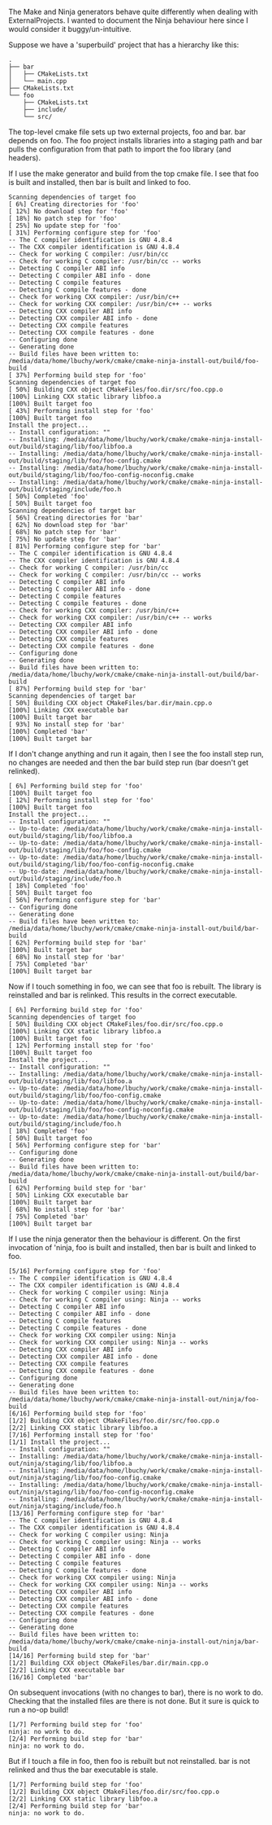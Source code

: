The Make and Ninja generators behave quite differently when dealing with ExternalProjects. I wanted to document the Ninja behaviour here since I would consider it buggy/un-intuitive.

Suppose we have a 'superbuild' project that has a hierarchy like this:
```
.
├── bar
│   ├── CMakeLists.txt
│   └── main.cpp
├── CMakeLists.txt
└── foo
    ├── CMakeLists.txt
    ├── include/
    └── src/
```

The top-level cmake file sets up two external projects, foo and bar. bar depends on foo. The foo project installs libraries into a staging path and bar pulls the configuration from that path to import the foo library (and headers).

If I use the make generator and build from the top cmake file. I see that foo is built and installed, then bar is built and linked to foo. 


```
Scanning dependencies of target foo
[ 6%] Creating directories for 'foo'
[ 12%] No download step for 'foo'
[ 18%] No patch step for 'foo'
[ 25%] No update step for 'foo'
[ 31%] Performing configure step for 'foo'
-- The C compiler identification is GNU 4.8.4
-- The CXX compiler identification is GNU 4.8.4
-- Check for working C compiler: /usr/bin/cc
-- Check for working C compiler: /usr/bin/cc -- works
-- Detecting C compiler ABI info
-- Detecting C compiler ABI info - done
-- Detecting C compile features
-- Detecting C compile features - done
-- Check for working CXX compiler: /usr/bin/c++
-- Check for working CXX compiler: /usr/bin/c++ -- works
-- Detecting CXX compiler ABI info
-- Detecting CXX compiler ABI info - done
-- Detecting CXX compile features
-- Detecting CXX compile features - done
-- Configuring done
-- Generating done
-- Build files have been written to: /media/data/home/lbuchy/work/cmake/cmake-ninja-install-out/build/foo-build
[ 37%] Performing build step for 'foo'
Scanning dependencies of target foo
[ 50%] Building CXX object CMakeFiles/foo.dir/src/foo.cpp.o
[100%] Linking CXX static library libfoo.a
[100%] Built target foo
[ 43%] Performing install step for 'foo'
[100%] Built target foo
Install the project...
-- Install configuration: ""
-- Installing: /media/data/home/lbuchy/work/cmake/cmake-ninja-install-out/build/staging/lib/foo/libfoo.a
-- Installing: /media/data/home/lbuchy/work/cmake/cmake-ninja-install-out/build/staging/lib/foo/foo-config.cmake
-- Installing: /media/data/home/lbuchy/work/cmake/cmake-ninja-install-out/build/staging/lib/foo/foo-config-noconfig.cmake
-- Installing: /media/data/home/lbuchy/work/cmake/cmake-ninja-install-out/build/staging/include/foo.h
[ 50%] Completed 'foo'
[ 50%] Built target foo
Scanning dependencies of target bar
[ 56%] Creating directories for 'bar'
[ 62%] No download step for 'bar'
[ 68%] No patch step for 'bar'
[ 75%] No update step for 'bar'
[ 81%] Performing configure step for 'bar'
-- The C compiler identification is GNU 4.8.4
-- The CXX compiler identification is GNU 4.8.4
-- Check for working C compiler: /usr/bin/cc
-- Check for working C compiler: /usr/bin/cc -- works
-- Detecting C compiler ABI info
-- Detecting C compiler ABI info - done
-- Detecting C compile features
-- Detecting C compile features - done
-- Check for working CXX compiler: /usr/bin/c++
-- Check for working CXX compiler: /usr/bin/c++ -- works
-- Detecting CXX compiler ABI info
-- Detecting CXX compiler ABI info - done
-- Detecting CXX compile features
-- Detecting CXX compile features - done
-- Configuring done
-- Generating done
-- Build files have been written to: /media/data/home/lbuchy/work/cmake/cmake-ninja-install-out/build/bar-build
[ 87%] Performing build step for 'bar'
Scanning dependencies of target bar
[ 50%] Building CXX object CMakeFiles/bar.dir/main.cpp.o
[100%] Linking CXX executable bar
[100%] Built target bar
[ 93%] No install step for 'bar'
[100%] Completed 'bar'
[100%] Built target bar
```


If I don't change anything and run it again, then I see the foo install step run, no changes are needed and then the bar build step run (bar doesn't get relinked).


```
[ 6%] Performing build step for 'foo'
[100%] Built target foo
[ 12%] Performing install step for 'foo'
[100%] Built target foo
Install the project...
-- Install configuration: ""
-- Up-to-date: /media/data/home/lbuchy/work/cmake/cmake-ninja-install-out/build/staging/lib/foo/libfoo.a
-- Up-to-date: /media/data/home/lbuchy/work/cmake/cmake-ninja-install-out/build/staging/lib/foo/foo-config.cmake
-- Up-to-date: /media/data/home/lbuchy/work/cmake/cmake-ninja-install-out/build/staging/lib/foo/foo-config-noconfig.cmake
-- Up-to-date: /media/data/home/lbuchy/work/cmake/cmake-ninja-install-out/build/staging/include/foo.h
[ 18%] Completed 'foo'
[ 50%] Built target foo
[ 56%] Performing configure step for 'bar'
-- Configuring done
-- Generating done
-- Build files have been written to: /media/data/home/lbuchy/work/cmake/cmake-ninja-install-out/build/bar-build
[ 62%] Performing build step for 'bar'
[100%] Built target bar
[ 68%] No install step for 'bar'
[ 75%] Completed 'bar'
[100%] Built target bar
```


Now if I touch something in foo, we can see that foo is rebuilt. The library is reinstalled and bar is relinked. This results in the correct executable.


```
[ 6%] Performing build step for 'foo'
Scanning dependencies of target foo
[ 50%] Building CXX object CMakeFiles/foo.dir/src/foo.cpp.o
[100%] Linking CXX static library libfoo.a
[100%] Built target foo
[ 12%] Performing install step for 'foo'
[100%] Built target foo
Install the project...
-- Install configuration: ""
-- Installing: /media/data/home/lbuchy/work/cmake/cmake-ninja-install-out/build/staging/lib/foo/libfoo.a
-- Up-to-date: /media/data/home/lbuchy/work/cmake/cmake-ninja-install-out/build/staging/lib/foo/foo-config.cmake
-- Up-to-date: /media/data/home/lbuchy/work/cmake/cmake-ninja-install-out/build/staging/lib/foo/foo-config-noconfig.cmake
-- Up-to-date: /media/data/home/lbuchy/work/cmake/cmake-ninja-install-out/build/staging/include/foo.h
[ 18%] Completed 'foo'
[ 50%] Built target foo
[ 56%] Performing configure step for 'bar'
-- Configuring done
-- Generating done
-- Build files have been written to: /media/data/home/lbuchy/work/cmake/cmake-ninja-install-out/build/bar-build
[ 62%] Performing build step for 'bar'
[ 50%] Linking CXX executable bar
[100%] Built target bar
[ 68%] No install step for 'bar'
[ 75%] Completed 'bar'
[100%] Built target bar
```


If I use the ninja generator then the behaviour is different. On the first invocation of 'ninja, foo is built and installed, then bar is built and linked to foo. 


```
[5/16] Performing configure step for 'foo'
-- The C compiler identification is GNU 4.8.4
-- The CXX compiler identification is GNU 4.8.4
-- Check for working C compiler using: Ninja
-- Check for working C compiler using: Ninja -- works
-- Detecting C compiler ABI info
-- Detecting C compiler ABI info - done
-- Detecting C compile features
-- Detecting C compile features - done
-- Check for working CXX compiler using: Ninja
-- Check for working CXX compiler using: Ninja -- works
-- Detecting CXX compiler ABI info
-- Detecting CXX compiler ABI info - done
-- Detecting CXX compile features
-- Detecting CXX compile features - done
-- Configuring done
-- Generating done
-- Build files have been written to: /media/data/home/lbuchy/work/cmake/cmake-ninja-install-out/ninja/foo-build
[6/16] Performing build step for 'foo'
[1/2] Building CXX object CMakeFiles/foo.dir/src/foo.cpp.o
[2/2] Linking CXX static library libfoo.a
[7/16] Performing install step for 'foo'
[1/1] Install the project...
-- Install configuration: ""
-- Installing: /media/data/home/lbuchy/work/cmake/cmake-ninja-install-out/ninja/staging/lib/foo/libfoo.a
-- Installing: /media/data/home/lbuchy/work/cmake/cmake-ninja-install-out/ninja/staging/lib/foo/foo-config.cmake
-- Installing: /media/data/home/lbuchy/work/cmake/cmake-ninja-install-out/ninja/staging/lib/foo/foo-config-noconfig.cmake
-- Installing: /media/data/home/lbuchy/work/cmake/cmake-ninja-install-out/ninja/staging/include/foo.h
[13/16] Performing configure step for 'bar'
-- The C compiler identification is GNU 4.8.4
-- The CXX compiler identification is GNU 4.8.4
-- Check for working C compiler using: Ninja
-- Check for working C compiler using: Ninja -- works
-- Detecting C compiler ABI info
-- Detecting C compiler ABI info - done
-- Detecting C compile features
-- Detecting C compile features - done
-- Check for working CXX compiler using: Ninja
-- Check for working CXX compiler using: Ninja -- works
-- Detecting CXX compiler ABI info
-- Detecting CXX compiler ABI info - done
-- Detecting CXX compile features
-- Detecting CXX compile features - done
-- Configuring done
-- Generating done
-- Build files have been written to: /media/data/home/lbuchy/work/cmake/cmake-ninja-install-out/ninja/bar-build
[14/16] Performing build step for 'bar'
[1/2] Building CXX object CMakeFiles/bar.dir/main.cpp.o
[2/2] Linking CXX executable bar
[16/16] Completed 'bar'
```


On subsequent invocations (with no changes to bar), there is no work to do. Checking that the installed files are there is not done. But it sure is quick to run a no-op build!


```
[1/7] Performing build step for 'foo'
ninja: no work to do.
[2/4] Performing build step for 'bar'
ninja: no work to do.
```


But if I touch a file in foo, then foo is rebuilt but not reinstalled. bar is not relinked and thus the bar executable is stale.


```
[1/7] Performing build step for 'foo'
[1/2] Building CXX object CMakeFiles/foo.dir/src/foo.cpp.o
[2/2] Linking CXX static library libfoo.a
[2/4] Performing build step for 'bar'
ninja: no work to do.
```

